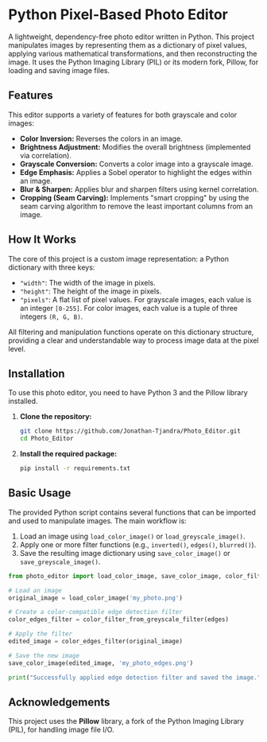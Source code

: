 # Python Pixel-Based Photo Editor

A lightweight, dependency-free photo editor written in Python. This project manipulates images by representing them as a dictionary of pixel values, applying various mathematical transformations, and then reconstructing the image. It uses the Python Imaging Library (PIL) or its modern fork, Pillow, for loading and saving image files.

## Features

This editor supports a variety of features for both grayscale and color images:

* **Color Inversion:** Reverses the colors in an image.
* **Brightness Adjustment:** Modifies the overall brightness (implemented via correlation).
* **Grayscale Conversion:** Converts a color image into a grayscale image.
* **Edge Emphasis:** Applies a Sobel operator to highlight the edges within an image.
* **Blur & Sharpen:** Applies blur and sharpen filters using kernel correlation.
* **Cropping (Seam Carving):** Implements "smart cropping" by using the seam carving algorithm to remove the least important columns from an image.

## How It Works

The core of this project is a custom image representation: a Python dictionary with three keys:
-   `"width"`: The width of the image in pixels.
-   `"height"`: The height of the image in pixels.
-   `"pixels"`: A flat list of pixel values. For grayscale images, each value is an integer `[0-255]`. For color images, each value is a tuple of three integers `(R, G, B)`.

All filtering and manipulation functions operate on this dictionary structure, providing a clear and understandable way to process image data at the pixel level.

## Installation

To use this photo editor, you need to have Python 3 and the Pillow library installed.

1.  **Clone the repository:**
    ```bash
    git clone https://github.com/Jonathan-Tjandra/Photo_Editor.git
    cd Photo_Editor
    ```

2.  **Install the required package:**
    ```bash
    pip install -r requirements.txt
    ```

## Basic Usage

The provided Python script contains several functions that can be imported and used to manipulate images. The main workflow is:

1.  Load an image using `load_color_image()` or `load_greyscale_image()`.
2.  Apply one or more filter functions (e.g., `inverted()`, `edges()`, `blurred()`).
3.  Save the resulting image dictionary using `save_color_image()` or `save_greyscale_image()`.

```python
from photo_editor import load_color_image, save_color_image, color_filter_from_greyscale_filter, edges

# Load an image
original_image = load_color_image('my_photo.png')

# Create a color-compatible edge detection filter
color_edges_filter = color_filter_from_greyscale_filter(edges)

# Apply the filter
edited_image = color_edges_filter(original_image)

# Save the new image
save_color_image(edited_image, 'my_photo_edges.png')

print("Successfully applied edge detection filter and saved the image.")
```

## Acknowledgements

This project uses the **Pillow** library, a fork of the Python Imaging Library (PIL), for handling image file I/O.